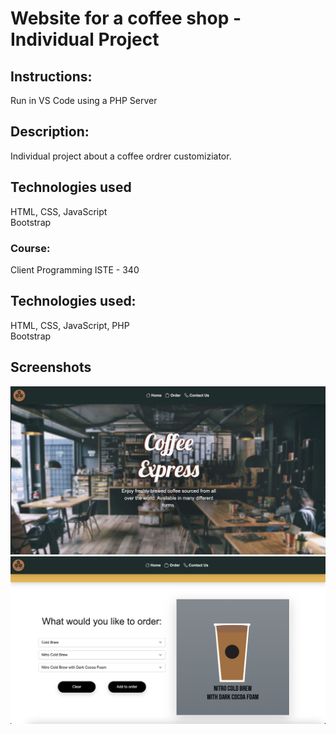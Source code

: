 

# Website for a coffee shop - Individual Project

## Instructions:
Run in VS Code using a PHP Server


## Description:
Individual project about a coffee ordrer customiziator.

## Technologies used
HTML, CSS, JavaScript  </br>Bootstrap 
### Course:
Client Programming ISTE - 340


## Technologies used:
HTML, CSS, JavaScript, PHP  </br>Bootstrap 


## Screenshots
![ScreenShot](https://github.com/mateujcic/Web-Development/blob/main/Project%201/assets/images/home1.png)
![ScreenShot](https://github.com/mateujcic/Web-Development/blob/main/Project%201/assets/images/home2.png)

